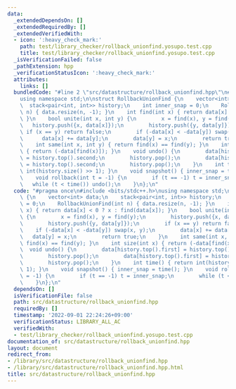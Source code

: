 ```yaml
---
data:
  _extendedDependsOn: []
  _extendedRequiredBy: []
  _extendedVerifiedWith:
  - icon: ':heavy_check_mark:'
    path: test/library_checker/rollback_unionfind.yosupo.test.cpp
    title: test/library_checker/rollback_unionfind.yosupo.test.cpp
  _isVerificationFailed: false
  _pathExtension: hpp
  _verificationStatusIcon: ':heavy_check_mark:'
  attributes:
    links: []
  bundledCode: "#line 2 \"src/datastructure/rollback_unionfind.hpp\"\n#include <bits/stdc++.h>\n\
    using namespace std;\n\nstruct RollbackUnionFind {\n    vector<int> data;\n  \
    \  stack<pair<int, int>> history;\n    int inner_snap = 0;\n    RollbackUnionFind(int\
    \ n) { data.resize(n, -1); }\n    int find(int x) { return data[x] < 0 ? x : find(data[x]);\
    \ }\n    bool unite(int x, int y) {\n        x = find(x), y = find(y);\n     \
    \   history.push({x, data[x]});\n        history.push({y, data[y]});\n       \
    \ if (x == y) return false;\n        if (-data[x] < -data[y]) swap(x, y);\n  \
    \      data[x] += data[y];\n        data[y] = x;\n        return true;\n    }\n\
    \    int same(int x, int y) { return find(x) == find(y); }\n    int size(int x)\
    \ { return (-data[find(x)]); }\n    void undo() {\n        data[history.top().first]\
    \ = history.top().second;\n        history.pop();\n        data[history.top().first]\
    \ = history.top().second;\n        history.pop();\n    }\n    int time() { return\
    \ int(history.size() >> 1); }\n    void snapshot() { inner_snap = time(); }\n\
    \    void rollback(int t = -1) {\n        if (t == -1) t = inner_snap;\n     \
    \   while (t < time()) undo();\n    }\n};\n"
  code: "#pragma once\n#include <bits/stdc++.h>\nusing namespace std;\n\nstruct RollbackUnionFind\
    \ {\n    vector<int> data;\n    stack<pair<int, int>> history;\n    int inner_snap\
    \ = 0;\n    RollbackUnionFind(int n) { data.resize(n, -1); }\n    int find(int\
    \ x) { return data[x] < 0 ? x : find(data[x]); }\n    bool unite(int x, int y)\
    \ {\n        x = find(x), y = find(y);\n        history.push({x, data[x]});\n\
    \        history.push({y, data[y]});\n        if (x == y) return false;\n    \
    \    if (-data[x] < -data[y]) swap(x, y);\n        data[x] += data[y];\n     \
    \   data[y] = x;\n        return true;\n    }\n    int same(int x, int y) { return\
    \ find(x) == find(y); }\n    int size(int x) { return (-data[find(x)]); }\n  \
    \  void undo() {\n        data[history.top().first] = history.top().second;\n\
    \        history.pop();\n        data[history.top().first] = history.top().second;\n\
    \        history.pop();\n    }\n    int time() { return int(history.size() >>\
    \ 1); }\n    void snapshot() { inner_snap = time(); }\n    void rollback(int t\
    \ = -1) {\n        if (t == -1) t = inner_snap;\n        while (t < time()) undo();\n\
    \    }\n};\n"
  dependsOn: []
  isVerificationFile: false
  path: src/datastructure/rollback_unionfind.hpp
  requiredBy: []
  timestamp: '2022-09-01 22:24:26+09:00'
  verificationStatus: LIBRARY_ALL_AC
  verifiedWith:
  - test/library_checker/rollback_unionfind.yosupo.test.cpp
documentation_of: src/datastructure/rollback_unionfind.hpp
layout: document
redirect_from:
- /library/src/datastructure/rollback_unionfind.hpp
- /library/src/datastructure/rollback_unionfind.hpp.html
title: src/datastructure/rollback_unionfind.hpp
---
```

